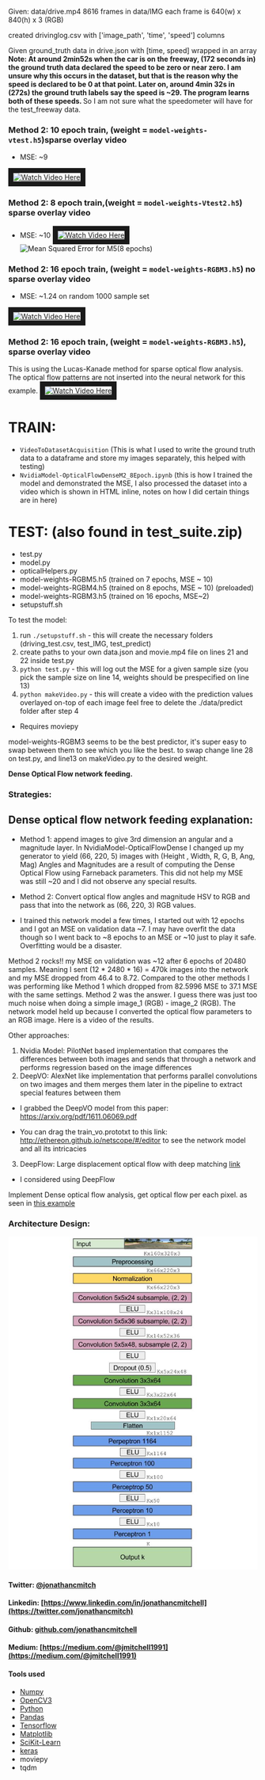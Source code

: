 Given: data/drive.mp4
8616 frames in data/IMG
each frame is 640(w) x 840(h) x 3 (RGB)

created drivinglog.csv with ['image_path', 'time', 'speed'] columns

Given ground_truth data in drive.json with [time, speed] wrapped in an array
<strong>Note: At around 2min52s when the car is on the freeway, (172 seconds in) the ground truth data declared the speed to be zero or near zero. I am unsure why this occurs in the dataset, but that is the reason why the speed is declared to be 0 at that point. Later on, around 4min 32s in (272s) the ground truth labels say the speed is ~29. The program learns both of these speeds. </strong> So I am not sure what the speedometer will have for the test_freeway data.

### Method 2: 10 epoch train, (weight = `model-weights-vtest.h5`)sparse overlay video
* MSE: ~9

<a href="http://www.youtube.com/embed/1hbSINIGF3g
" target="_blank"><img src="http://img.youtube.com/vi/1hbSINIGF3g/0.jpg" 
alt="Watch Video Here" width="480" height="180" border="10" /></a>

### Method 2: 8 epoch train,(weight = `model-weights-Vtest2.h5`) sparse overlay video
* MSE: ~10
<a href="http://www.youtube.com/embed/vNRCwtx01og
" target="_blank"><img src="http://img.youtube.com/vi/vNRCwtx01og/0.jpg" 
alt="Watch Video Here" width="480" height="180" border="10" /></a>
![Mean Squared Error for M5(8 epochs)](https://github.com/JonathanCMitchell/speedChallenge/blob/master/rgbm5_8epoch.png)

### Method 2: 16 epoch train, (weight = `model-weights-RGBM3.h5`) no sparse overlay video
* MSE: ~1.24 on random 1000 sample set

<a href="http://www.youtube.com/embed/4mDY_DlIu5g
" target="_blank"><img src="http://img.youtube.com/vi/4mDY_DlIu5g/0.jpg" 
alt="Watch Video Here" width="480" height="180" border="10" /></a>

### Method 2: 16 epoch train, (weight = `model-weights-RGBM3.h5`), sparse overlay video
This is using the Lucas-Kanade method for sparse optical flow analysis. The optical flow patterns are not inserted into the neural network for this example. 
<a href="http://www.youtube.com/embed/1wveGc-lc9Q
" target="_blank"><img src="http://img.youtube.com/vi/1wveGc-lc9Q/0.jpg" 
alt="Watch Video Here" width="480" height="180" border="10" /></a>

# TRAIN:
* `VideoToDatasetAcquisition` (This is what I used to write the ground truth data to a dataframe and store my images separately, this helped with testing)
* `NvidiaModel-OpticalFlowDenseM2_8Epoch.ipynb` (this is how I trained the model and demonstrated the MSE, I also processed the dataset into a video which is shown in HTML inline, notes on how I did certain things are in here)


# TEST: (also found in test_suite.zip)
* test.py
* model.py
* opticalHelpers.py
* model-weights-RGBM5.h5 (trained on 7 epochs, MSE ~ 10) 
* model-weights-RGBM4.h5 (trained on 8 epochs, MSE ~ 10) (preloaded)
* model-weights-RGBM3.h5 (trained on 16 epochs, MSE~2)
* setupstuff.sh

To test the model:
1) run `./setupstuff.sh` - this will create the necessary folders (driving_test.csv, test_IMG, test_predict)
2) create paths to your own data.json and movie.mp4 file on lines 21 and 22 inside test.py
3) `python test.py` - this will log out the MSE for a given sample size (you pick the sample size on line 14, weights should be prespecified on line 13)
4) `python makeVideo.py` - this will create a video with the prediction values overlayed on-top of each image
feel free to delete the ./data/predict folder after step 4
* Requires moviepy


model-weights-RGBM3 seems to be the best predictor, it's super easy to swap between them to see which you like the best. to swap change line 28 on test.py, and line13 on makeVideo.py to the desired weight. 


<strong>Dense Optical Flow network feeding.</strong>

### Strategies:
## Dense optical flow network feeding explanation:
* Method 1: append images to give 3rd dimension an angular and a magnitude layer. 
In NvidiaModel-OpticalFlowDense I changed up my generator to yield (66, 220, 5) images with (Height , Width, R, G, B, Ang, Mag) Angles and Magnitudes are a result of computing the Dense Optical Flow using Farneback parameters. This did not help my MSE was still ~20 and I did not observe any special results. 

* Method 2: Convert optical flow angles and magnitude HSV to RGB and pass that into the network as (66, 220, 3) RGB values. 

* I trained this network model a few times, I started out with 12 epochs and I got an MSE on validation data ~7. I may have overfit the data though so I went back to ~8 epochs to an MSE or ~10 just to play it safe. Overfitting would be a disaster. 

Method 2 rocks!! my MSE on validation was ~12 after 6 epochs of 20480 samples. Meaning I sent (12 * 2480 * 16) = 470k images into the network and my MSE dropped from 46.4 to 8.72. Compared to the other methods I was performing like Method 1 which dropped from 82.5996 MSE to 37.1 MSE with the same settings. Method 2 was the answer. I guess there was just too much noise when doing a simple image_1 (RGB) - image_2 (RGB). The network model held up because I converted the optical flow parameters to an RGB image. Here is a video of the results. 

Other approaches: 
1) Nvidia Model: PilotNet based implementation that compares the differences between both images and sends that through a network and performs regression based on the image differences
2) DeepVO: AlexNet like implementation that performs parallel convolutions on two images and them merges them later in the pipeline to extract special features between them

* I grabbed the DeepVO model from this paper: https://arxiv.org/pdf/1611.06069.pdf

* You can drag the train_vo.prototxt to this link: http://ethereon.github.io/netscope/#/editor
to see the network model and all its intricacies

3) DeepFlow: Large displacement optical flow with deep matching [link](http://www.cv-foundation.org/openaccess/content_iccv_2013/papers/Weinzaepfel_DeepFlow_Large_Displacement_2013_ICCV_paper.pdf)
* I considered using DeepFlow

Implement Dense optical flow analysis, get optical flow per each pixel. as seen in [this example](http://docs.opencv.org/3.1.0/d7/d8b/tutorial_py_lucas_kanade.html)


### Architecture Design:
![architecture design](https://github.com/JonathanCMitchell/CarND-Behavioral-Cloning-P3/blob/Master/plots/Convnet%20Architecture%20Nvidia%20Model.jpg)



#### Twitter: [@jonathancmitch](https://twitter.com/jonathancmitch)
#### Linkedin: [https://www.linkedin.com/in/jonathancmitchell](https://twitter.com/jonathancmitch)
#### Github: [github.com/jonathancmitchell](github.com/jonathancmitchell)
#### Medium: [https://medium.com/@jmitchell1991](https://medium.com/@jmitchell1991)


#### Tools used
* [Numpy](http://www.numpy.org/)
* [OpenCV3](http://pandas.pydata.org/)
* [Python](https://www.python.org/)
* [Pandas](http://pandas.pydata.org/)
* [Tensorflow](https://www.tensorflow.org/)
* [Matplotlib](http://matplotlib.org/api/pyplot_api.html)
* [SciKit-Learn](http://scikit-learn.org/)
* [keras](http://keras.io)
* moviepy
* tqdm
